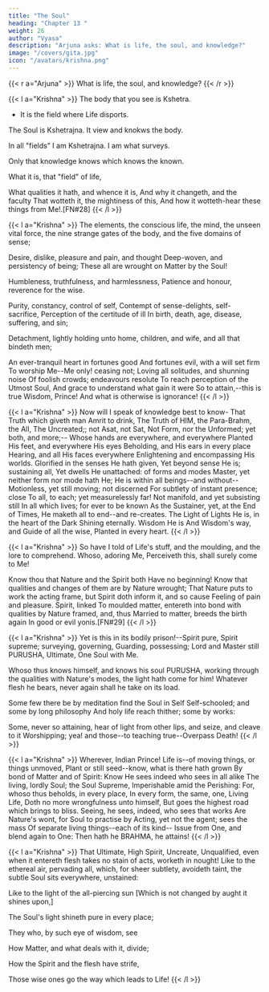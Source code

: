 ```yaml
---
title: "The Soul"
heading: "Chapter 13 "
weight: 26
author: "Vyasa"
description: "Arjuna asks: What is life, the soul, and knowledge?"
image: "/covers/gita.jpg"
icon: "/avatars/krishna.png"
---
```



{{< r a="Arjuna" >}}
What is life, the soul, and knowledge?
{{< /r >}}


{{< l a="Krishna" >}}
The body that you see is Kshetra.
- It is the field where Life disports.

The Soul is Kshetrajna. It view and knokws the body. 

In all "fields" I am Kshetrajna. I am what surveys.

Only that knowledge knows which knows the known.

<!-- By the knower![FN#27] --> What it is, that "field" of life,
What qualities it hath, and whence it is,
And why it changeth, and the faculty
That wotteth it, the mightiness of this,
And how it wotteth-hear these things from Me!.[FN#28]
{{< /l >}}


{{< l a="Krishna" >}}
The elements, the conscious life, the mind, the unseen vital force, the nine strange gates of the body, and the five domains of sense; 

Desire, dislike, pleasure and pain, and thought Deep-woven, and persistency of being; These all are wrought on Matter by the Soul! 

Humbleness, truthfulness, and harmlessness, Patience and honour, reverence for the wise. 

Purity, constancy, control of self, Contempt of sense-delights, self-sacrifice, Perception of the certitude of ill In birth, death, age, disease, suffering, and sin; 

Detachment, lightly holding unto home, children, and wife, and all that bindeth men;

An ever-tranquil heart in fortunes good And fortunes evil, with a will set firm
To worship Me--Me only! ceasing not;
Loving all solitudes, and shunning noise
Of foolish crowds; endeavours resolute
To reach perception of the Utmost Soul,
And grace to understand what gain it were
So to attain,--this is true Wisdom, Prince!
And what is otherwise is ignorance!
{{< /l >}}

{{< l a="Krishna" >}}
Now will I speak of knowledge best to know-
That Truth which giveth man Amrit to drink,
The Truth of HIM, the Para-Brahm, the All,
The Uncreated;; not Asat, not Sat,
Not Form, nor the Unformed; yet both, and more;--
Whose hands are everywhere, and everywhere
Planted His feet, and everywhere His eyes
Beholding, and His ears in every place
Hearing, and all His faces everywhere
Enlightening and encompassing His worlds.
Glorified in the senses He hath given,
Yet beyond sense He is; sustaining all,
Yet dwells He unattached: of forms and modes
Master, yet neither form nor mode hath He;
He is within all beings--and without--
Motionless, yet still moving; not discerned
For subtlety of instant presence; close
To all, to each; yet measurelessly far!
Not manifold, and yet subsisting still
In all which lives; for ever to be known
As the Sustainer, yet, at the End of Times,
He maketh all to end--and re-creates.
The Light of Lights He is, in the heart of the Dark
Shining eternally. Wisdom He is
And Wisdom's way, and Guide of all the wise,
Planted in every heart.
{{< /l >}}

{{< l a="Krishna" >}}
So have I told of Life's stuff, and the moulding, and the lore to comprehend. Whoso, adoring Me,
Perceiveth this, shall surely come to Me!

Know thou that Nature and the Spirit both Have no beginning! Know that qualities and changes of them are by Nature wrought;
That Nature puts to work the acting frame, but Spirit doth inform it, and so cause Feeling of pain and pleasure. Spirit, linked To moulded matter, entereth into bond with qualities by Nature framed, and, thus
Married to matter, breeds the birth again In good or evil yonis.[FN#29]
{{< /l >}}


{{< l a="Krishna" >}}
Yet is this in its bodily prison!--Spirit pure, Spirit supreme; surveying, governing,
Guarding, possessing; Lord and Master still PURUSHA, Ultimate, One Soul with Me.

Whoso thus knows himself, and knows his soul PURUSHA, working through the qualities with Nature's modes, the light hath come for him! Whatever flesh he bears, never again shall he take on its load. 

Some few there be by meditation find the Soul in Self Self-schooled; and some by long philosophy And holy life reach thither; some by works:

Some, never so attaining, hear of light from other lips, and seize, and cleave to it
Worshipping; yea! and those--to teaching true--Overpass Death!
{{< /l >}}


{{< l a="Krishna" >}}
Wherever, Indian Prince!
Life is--of moving things, or things unmoved,
Plant or still seed--know, what is there hath grown
By bond of Matter and of Spirit: Know
He sees indeed who sees in all alike
The living, lordly Soul; the Soul Supreme,
Imperishable amid the Perishing:
For, whoso thus beholds, in every place,
In every form, the same, one, Living Life,
Doth no more wrongfulness unto himself,
But goes the highest road which brings to bliss.
Seeing, he sees, indeed, who sees that works
Are Nature's wont, for Soul to practise by
Acting, yet not the agent; sees the mass
Of separate living things--each of its kind--
Issue from One, and blend again to One:
Then hath he BRAHMA, he attains!
{{< /l >}}


{{< l a="Krishna" >}}
That Ultimate, High Spirit, Uncreate, Unqualified, even when it entereth flesh takes no stain of acts, worketh in nought!
Like to the ethereal air, pervading all, which, for sheer subtlety, avoideth taint, the subtle Soul sits everywhere, unstained: 

Like to the light of the all-piercing sun
[Which is not changed by aught it shines upon,]

The Soul's light shineth pure in every place;

They who, by such eye of wisdom, see

How Matter, and what deals with it, divide;

How the Spirit and the flesh have strife,

Those wise ones go the way which leads to Life!
{{< /l >}}



